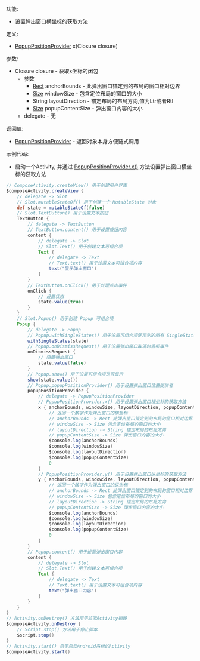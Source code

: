 功能:

+ 设置弹出窗口横坐标的获取方法

定义:

+ [PopupPositionProvider](/API/UI/Compose/Widget/Popup/PopupPositionProvider/README.md) x(Closure closure)

参数:

+ Closure closure - 获取x坐标的闭包
    + 参数
        + [Rect](/API/UI/Compose/Graphics/Rect/README.md) anchorBounds - 此弹出窗口锚定到的布局的窗口相对边界
        + [Size](/API/UI/Compose/Graphics/Size/README.md) windowSize - 包含定位布局的窗口的大小
        + String layoutDirection - 锚定布局的布局方向,值为Ltr或者Rtl
        + [Size](/API/UI/Compose/Graphics/Size/README.md) popupContentSize - 弹出窗口内容的大小
    + delegate - 无

返回值:

+ [PopupPositionProvider](/API/UI/Compose/Widget/Popup/PopupPositionProvider/README.md) - 返回对象本身方便链式调用

示例代码:

+ 启动一个Activity,
  并通过 [PopupPositionProvider.x()](/API/UI/Compose/Widget/Popup/PopupPositionProvider/README.md?id=x)
  方法设置弹出窗口横坐标的获取方法

```groovy
// ComposeActivity.createView() 用于创建用户界面
$composeActivity.createView {
    // delegate -> Slot
    // Slot.mutableStateOf() 用于创建一个 MutableState 对象
    def state = mutableStateOf(false)
    // Slot.TextButton() 用于设置文本按钮
    TextButton {
        // delegate -> TextButton
        // TextButton.content() 用于设置按钮内容
        content {
            // delegate -> Slot
            // Slot.Text() 用于创建文本可组合项
            Text {
                // delegate -> Text
                // Text.text() 用于设置文本可组合项内容
                text("显示弹出窗口")
            }
        }
        // TextButton.onClick() 用于处理点击事件
        onClick {
            // 设置状态
            state.value(true)
        }
    }
    // Slot.Popup() 用于创建 Popup 可组合项
    Popup {
        // delegate -> Popup
        // Popup.withSingleStates() 用于设置可组合项使用到的所有 SingleState
        withSingleStates(state)
        // Popup.onDismissRequest() 用于设置弹出窗口取消时监听事件
        onDismissRequest {
            // 隐藏弹出窗口
            state.value(false)
        }
        // Popup.show() 用于设置可组合项是否显示
        show(state.value())
        // Popup.popupPositionProvider() 用于设置弹出窗口位置提供者
        popupPositionProvider {
            // delegate -> PopupPositionProvider
            // PopupPositionProvider.x() 用于设置弹出窗口横坐标的获取方法
            x { anchorBounds, windowSize, layoutDirection, popupContentSize ->
                // 返回一个数字作为弹出窗口的横坐标
                // anchorBounds -> Rect 此弹出窗口锚定到的布局的窗口相对边界
                // windowSize -> Size 包含定位布局的窗口的大小
                // layoutDirection -> String 锚定布局的布局方向
                // popupContentSize -> Size 弹出窗口内容的大小
                $console.log(anchorBounds)
                $console.log(windowSize)
                $console.log(layoutDirection)
                $console.log(popupContentSize)
                0
            }
            // PopupPositionProvider.y() 用于设置弹出窗口纵坐标的获取方法
            y { anchorBounds, windowSize, layoutDirection, popupContentSize ->
                // 返回一个数字作为弹出窗口的纵坐标
                // anchorBounds -> Rect 此弹出窗口锚定到的布局的窗口相对边界
                // windowSize -> Size 包含定位布局的窗口的大小
                // layoutDirection -> String 锚定布局的布局方向
                // popupContentSize -> Size 弹出窗口内容的大小
                $console.log(anchorBounds)
                $console.log(windowSize)
                $console.log(layoutDirection)
                $console.log(popupContentSize)
                0
            }
        }
        // Popup.content() 用于设置弹出窗口内容
        content {
            // delegate -> Slot
            // Slot.Text() 用于创建文本可组合项
            Text {
                // delegate -> Text
                // Text.text() 用于设置文本可组合项内容
                text("弹出窗口内容")
            }
        }
    }
}
// Activity.onDestroy() 方法用于监听Activity销毁
$composeActivity.onDestroy {
    // Script.stop() 方法用于停止脚本
    $script.stop()
}
// Activity.start() 用于启动Android系统的Activity
$composeActivity.start()
```